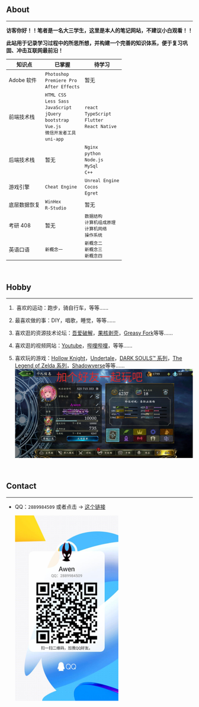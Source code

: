 ## About

---

**访客你好！！笔者是一名大三学生，这里是本人的笔记网站，不建议小白观看！！**

**此站用于记录学习过程中的所思所想，并构建一个完善的知识体系，便于复习巩固、冲击互联网最前沿！**

| 知识点       | 已掌握                                                                                                             | 待学习                                                         |
| ------------ | ------------------------------------------------------------------------------------------------------------------ | -------------------------------------------------------------- |
| Adobe 软件   | `Photoshop`<br>`Premiere Pro`<br>`After Effects`                                                                   | 暂无                                                           |
| 前端技术栈   | `HTML CSS`<br>`Less Sass`<br>`JavaScript`<br>`jQuery`<br>`bootstrap`<br>`Vue.js`<br>`微信开发者工具` <br>`uni-app` | `react`<br>`TypeScript`<br>`Flutter`<br>`React Native`         |
| 后端技术栈   | 暂无                                                                                                               | `Nginx`<br>`python`<br>`Node.js`<br>`MySql`<br>`C++`           |
| 游戏引擎     | `Cheat Engine`                                                                                                     | `Unreal Engine`<br>`Cocos`<br>`Egret`                          |
| 底层数据恢复 | `WinHex`<br>`R-Studio`                                                                                             | 暂无                                                           |
| 考研 408     | 暂无                                                                                                               | `数据结构`<br>`计算机组成原理` <br>`计算机网络` <br>`操作系统` |
| 英语口语     | `新概念一`                                                                                                         | `新概念二` <br> `新概念三` <br> `新概念四`                     |

<br>

## Hobby

---

1. ‍ 喜欢的运动：跑步，骑自行车，等等……
2. 最喜欢做的事：DIY，唱歌，睡觉，等等……
3. 喜欢逛的资源技术论坛：[吾爱破解](https://www.52pojie.cn/)，[果核剥壳](https://www.ghxi.com/)，[Greasy Fork](https://greasyfork.org/)等等……
4. 喜欢逛的视频网站：[Youtube](https://www.youtube.com/)，[哔哩哔哩](https://space.bilibili.com/69895189)，等等……
5. 喜欢玩的游戏：[Hollow Knight](https://www.hollowknight.com/)，[Undertale](https://undertale.com/)，[DARK SOULS™ 系列](https://store.steampowered.com/app/374320/DARK_SOULS_III/)，[The Legend of Zelda 系列](https://www.nintendo.com.hk/switch/zelda_botw/)，[Shadowverse](https://shadowverse.com/)等等……
   <img src="./assets/img/szb.png" style="width:800px"/>

   <br>

## Contact

---

- QQ：`2889984509` 或者点击 → [这个链接](https://qm.qq.com/cgi-bin/qm/qr?k=NpnmviXH085e-k9BO1VTR4dSBY0fl32A&noverify=0)

  <img src="./assets/img/QQ.jpg" style="height:500px"/>
  <br>
